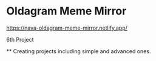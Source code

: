 # Oldagram Meme Mirror

https://nava-oldagram-meme-mirror.netlify.app/

6th Project

** Creating projects including simple and advanced ones.
